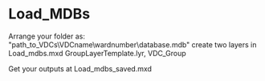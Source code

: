 # Load_MDBs
Arrange your folder as:
"path_to_VDCs\VDCname\wardnumber\database.mdb"
create two layers in Load_mdbs.mxd 
  GroupLayerTemplate.lyr, VDC_Group

Get your outputs at Load_mdbs_saved.mxd
